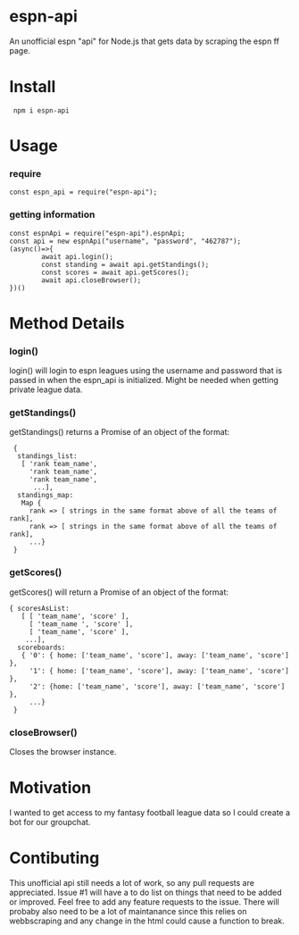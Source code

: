 # espn-api
An unofficial espn "api" for Node.js that gets data by scraping the espn ff page. 


# Install
``` npm i espn-api```

# Usage

### require
```const espn_api = require("espn-api"); ```

### getting information
```
const espnApi = require("espn-api").espnApi;
const api = new espnApi("username", "password", "462787");
(async()=>{
        await api.login();
        const standing = await api.getStandings();
        const scores = await api.getScores();
        await api.closeBrowser();
})()
```

# Method Details

### login()

login() will login to espn leagues using the username and password that is passed in when the espn_api is initialized. Might be needed when getting private league data.

### getStandings()

getStandings() returns a Promise of an object of the format:

```
 {
  standings_list: 
   [ 'rank team_name',
     'rank team_name',
     'rank team_name',
      ...],
  standings_map: 
   Map {
     rank => [ strings in the same format above of all the teams of rank],
     rank => [ strings in the same format above of all the teams of rank],
     ...} 
 }

```

### getScores()

getScores() will return a Promise of an object of the format:
```
{ scoresAsList: 
   [ [ 'team_name', 'score' ],
     [ 'team_name ', 'score' ],
     [ 'team_name', 'score' ],
   	...],
  scoreboards: 
   { '0': { home: ['team_name', 'score'], away: ['team_name', 'score'] },
     '1': { home: ['team_name', 'score'], away: ['team_name', 'score'] },
     '2': {home: ['team_name', 'score'], away: ['team_name', 'score'] },
     ...}  
 }
```

### closeBrowser()
Closes the browser instance.

# Motivation
I wanted to get access to my fantasy football league data so I could create a bot for our groupchat. 

# Contibuting
This unofficial api still needs a lot of work, so any pull requests are appreciated. Issue #1 will have a to do list on things that need to be added or improved. Feel free to add any feature requests to the issue. There will probaby also need to be a lot of maintanance since this relies on webbscraping and any change in the html could cause a function to break.
